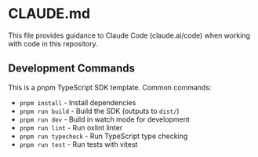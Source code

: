 # CLAUDE.md

This file provides guidance to Claude Code (claude.ai/code) when working with code in this repository.

## Development Commands

This is a pnpm TypeScript SDK template. Common commands:

- `pnpm install` - Install dependencies
- `pnpm run build` - Build the SDK (outputs to `dist/`)
- `pnpm run dev` - Build in watch mode for development
- `pnpm run lint` - Run oxlint linter
- `pnpm run typecheck` - Run TypeScript type checking
- `pnpm run test` - Run tests with vitest

